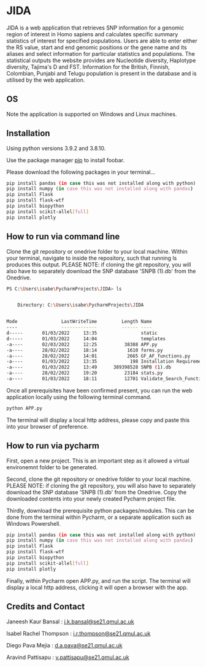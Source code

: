 # JIDA

JIDA is a web application that retrieves SNP information for a genomic region of interest in Homo sapiens and calculates specific summary statistics of interest for specified populations. Users are able to enter either the RS value, start and end genomic positions or the gene name and its aliases and select information for particular statistics and populations. The statistical outputs the website provides are Nucleotide diversity, Haplotype diversity, Tajima's D and FST. Information for the British, Finnish, Colombian, Punjabi and Telugu population is present in the database and is utilised by the web application. 

## OS
Note the application is supported on Windows and Linux machines.

## Installation

Using python versions 3.9.2 and 3.8.10.

Use the package manager [pip](https://pip.pypa.io/en/stable/) to install foobar.

Please download the following packages in your terminal...

```bash
pip install pandas (in case this was not installed along with python)
pip install numpy (in case this was not installed along with pandas)
pip install Flask
pip install flask-wtf
pip install biopython
pip install scikit-allel[full]
pip install plotly
```

## How to run via command line
Clone the git repository or onedrive folder to your local machine. Within your terminal, navigate to inside the repository, such that running ls produces this output. PLEASE NOTE: if cloning the git repository, you will also have to separately download the SNP database 'SNPB (1).db' from the Onedrive.

```bash
PS C:\Users\isabe\PycharmProjects\JIDA> ls


    Directory: C:\Users\isabe\PycharmProjects\JIDA


Mode                LastWriteTime         Length Name
----                -------------         ------ ----
d-----       01/03/2022     13:35                static
d-----       01/03/2022     14:04                templates
-a----       02/03/2022     12:25          38388 APP.py
-a----       28/02/2022     18:14           1610 forms.py
-a----       28/02/2022     14:01           2665 GF_AF_functions.py
-a----       01/03/2022     13:35            198 Installation Requirements.txt
-a----       01/03/2022     13:49      389398528 SNPB (1).db
-a----       28/02/2022     19:20          23184 stats.py
-a----       01/03/2022     18:11          12701 Validate_Search_Functions.py
```

Once all prerequisites have been confirmed present, you can run the web application locally using the following terminal command.

```bash
python APP.py
```
The terminal will display a local http address, please copy and paste this into your browser of preference. 

## How to run via pycharm

First, open a new project. This is an important step as it allowed a virtual environemnt folder to be generated.

Second, clone the git repository or onedrive folder to your local machine. PLEASE NOTE: if cloning the git repository, you will also have to separately download the SNP database 'SNPB (1).db' from the Onedrive. Copy the downloaded contents into your newly created Pycharm project file.

Thirdly, download the prerequisite python packages/modules. This can be done from the terminal within Pycharm, or a separate application such as Windows Powershell.

```bash
pip install pandas (in case this was not installed along with python)
pip install numpy (in case this was not installed along with pandas)
pip install Flask
pip install flask-wtf
pip install biopython
pip install scikit-allel[full]
pip install plotly
```


Finally, within Pycharm open APP.py, and run the script.
The terminal will display a local http address, clicking it will open a browser with the app.


## Credits and Contact
Janeesh Kaur Bansal : j.k.bansal@se21.qmul.ac.uk

Isabel Rachel Thompson : i.r.thompson@se21.qmul.ac.uk

Diego Pava Mejia : d.a.pava@se21.qmul.ac.uk

Aravind Pattisapu : v.pattisapu@se21.qmul.ac.uk
